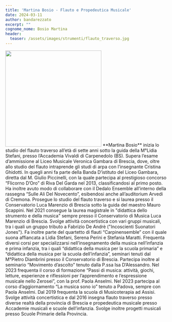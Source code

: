 ```yaml
---
title: 'Martina Bosio - Flauto e Propedeutica Musicale'
date: 2024-03-11
author: bandarezzato
excerpt: ""
cognome_nome: Bosio Martina
header:
  teaser: /assets/images/strumenti/flauto_traverso.jpg
---
```

<img src="{{'/assets/images/insegnanti/martina-bosio.jpg' | relative_url}}"  class="align-left" width="300"/>
**Martina Bosio** inizia lo studio del flauto traverso all’età di sette anni sotto la guida della
M°Lidia Stefani, presso l’Accademia Vivaldi di Carpenedolo (BS). Supera l’esame
d’ammissione al Liceo Musicale Veronica Gambara di Brescia, dove, oltre allo studio del
flauto intraprende gli studi di arpa con l’insegnante Cristina Ghidotti. In quegli anni fa parte
della Banda D’istituto del Liceo Gambara, diretta dal M. Giulio Piccinelli, con la quale
partecipa al prestigioso concorso “Flicorno D’Oro” di Riva Del Garda nel 2013,
classificandosi al primo posto. Ha inoltre avuto modo di collaborare con il Dedalo
Ensemble all’interno della rassegna “Sulle Ali Del Novecento”, esibendosi anche
all’auditorium Arvedi di Cremona. Prosegue lo studio del flauto traverso e si laurea presso
il Conservatorio Luca Marenzio di Brescia sotto la guida del maestro Mauro Scappini. Nel
2021 consegue la laurea magistrale in "didattica dello strumento e della musica" sempre
presso il Conservatorio di Musica Luca Marenzio di Brescia. Svolge attività concertistica
con vari gruppi musicali, tra i quali un gruppo tributo a Fabrizio De Andrè ("Incoscienti
Suonatori Jones"). Fa inoltre parte del quartetto di flauti “Carpinensemble” con il quale
suona affiancata a Lidia Stefani, Serena Perini e Stefania Maratti. Frequenta diversi corsi
per specializzarsi nell’insegnamento della musica nell’infanzia e prima infanzia, tra i quali
“didattica della musica per la scuola primaria” e “didattica della musica per la scuola
dell’infanzia”, seminari tenuti dal M°Pietro Diambrini presso il Conservatorio di Brescia.
Partecipa inoltre al seminario “Movimento d’ascolto” tenuto dalla P.ssa Isa D’Alessandro.
Nel 2023 frequenta il corso di formazione “Passi di musica: attività, giochi, letture,
esperienze e riflessioni per l’apprendimento e l’espressione musicale nello Zerosei”, con la
prof. Paola Anselmi. Nel 2023 partecipa al corso d’aggiornamento “La musica sono io”
tenuto a Padova, sempre con Paola Anselmi. Dal 2019 frequenta la scuola di
Musicoterapia ad Assisi. Svolge attività concertistica e dal 2016 insegna flauto traverso
presso diverse realtà della provincia di Brescia e propedeutica musicale presso
Accademie musicali e scuole dell’infanzia. Svolge inoltre progetti musicali presso Scuole
Primarie della Provincia.
